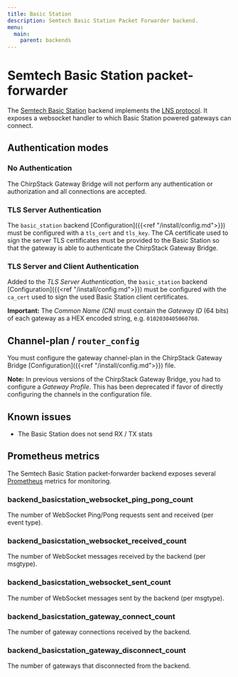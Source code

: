 ```yaml
---
title: Basic Station
description: Semtech Basic Station Packet Forwarder backend.
menu:
  main:
    parent: backends
---
```


# Semtech Basic Station packet-forwarder

The [Semtech Basic Station](https://doc.sm.tc/station/) backend implements
the [LNS protocol](https://doc.sm.tc/station/tcproto.html). It exposes a
websocket handler to which Basic Station powered gateways can connect.

## Authentication modes

### No Authentication

The ChirpStack Gateway Bridge will not perform any authentication or authorization
and all connections are accepted.

### TLS Server Authentication

The `basic_station` backend [Configuration]({{<ref "/install/config.md">}}) must
be configured with a `tls_cert` and `tls_key`. The CA certificate used to sign
the server TLS certificates must be provided to the Basic Station so that the
gateway is able to authenticate the ChirpStack Gateway Bridge.

### TLS Server and Client Authentication

Added to the _TLS Server Authentication_, the `basic_station` backend [Configuration]({{<ref "/install/config.md">}})
must be configured with the `ca_cert` used to sign the used Basic Station
client certificates.

**Important:** The _Common Name (CN)_ must contain the _Gateway ID_ (64 bits)
of each gateway as a HEX encoded string, e.g. `0102030405060708`. 

## Channel-plan / `router_config`

You must configure the gateway channel-plan in the ChirpStack Gateway Bridge
[Configuration]({{<ref "/install/config.md">}}) file.

**Note:** In previous versions of the ChirpStack Gateway Bridge, you had to configure
a _Gateway Profile_. This has been deprecated if favor of directly configuring
the channels in the configuration file.

## Known issues

* The Basic Station does not send RX / TX stats

## Prometheus metrics

The Semtech Basic Station packet-forwarder backend exposes several [Prometheus](https://prometheus.io/)
metrics for monitoring.

### backend_basicstation_websocket_ping_pong_count

The number of WebSocket Ping/Pong requests sent and received (per event type).

### backend_basicstation_websocket_received_count

The number of WebSocket messages received by the backend (per msgtype).

### backend_basicstation_websocket_sent_count

The number of WebSocket messages sent by the backend (per msgtype).

### backend_basicstation_gateway_connect_count

The number of gateway connections received by the backend.

### backend_basicstation_gateway_disconnect_count

The number of gateways that disconnected from the backend.
